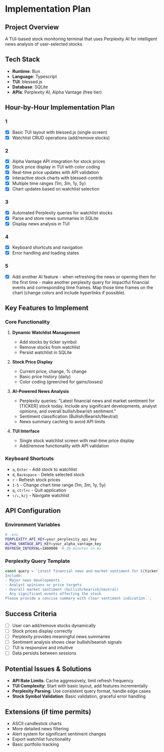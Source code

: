 # Implementation Plan

## Project Overview
A TUI-based stock monitoring terminal that uses Perplexity AI for intelligent news analysis of user-selected stocks.

## Tech Stack
- **Runtime**: Bun
- **Language**: Typescript
- **TUI**: blessed.js
- **Database**: SQLite
- **APIs**: Perplexity AI, Alpha Vantage (free tier)

## Hour-by-Hour Implementation Plan

### 1
- [x] Basic TUI layout with blessed.js (single screen)
- [x] Watchlist CRUD operations (add/remove stocks)

### 2
- [x] Alpha Vantage API integration for stock prices
- [x] Stock price display in TUI with color coding
- [x] Real-time price updates with API validation
- [x] Interactive stock charts with blessed-contrib
- [x] Multiple time ranges (1m, 3m, 1y, 5y)
- [x] Chart updates based on watchlist selection

### 3
- [x] Automated Perplexity queries for watchlist stocks
- [x] Parse and store news summaries in SQLite
- [x] Display news analysis in TUI

### 4
- [x] Keyboard shortcuts and navigation
- [x] Error handling and loading states

### 5
- [x] Add another AI feature - when refreshing the news or opening them for the first time - make another perplexity query for impactful financial events and corresponding time frames. Map those time frames on the chart (change colors and include hyperlinks if possible).

## Key Features to Implement

### Core Functionality
1. **Dynamic Watchlist Management**
   - Add stocks by ticker symbol
   - Remove stocks from watchlist
   - Persist watchlist in SQLite

2. **Stock Price Display**
   - Current price, change, % change
   - Basic price history (daily)
   - Color coding (green/red for gains/losses)

3. **AI-Powered News Analysis**
   - Perplexity queries: "Latest financial news and market sentiment for [TICKER] stock today. Include any significant developments, analyst opinions, and overall bullish/bearish sentiment."
   - Sentiment classification (Bullish/Bearish/Neutral)
   - News summary caching to avoid API limits

4. **TUI Interface**
   - Single stock watchlist screen with real-time price display
   - Add/remove functionality with API validation

### Keyboard Shortcuts
- `a`, `Enter` - Add stock to watchlist
- `d`, `Backspace` - Delete selected stock
- `r` - Refresh stock prices
- `1-5` - Change chart time range (1m, 3m, 1y, 5y)
- `q`, `ctrl+c` - Quit application
- `↑/↓`, `k/j` - Navigate watchlist

## API Configuration

### Environment Variables
```bash
# .env
PERPLEXITY_API_KEY=your_perplexity_api_key
ALPHA_VANTAGE_API_KEY=your_alpha_vantage_key
REFRESH_INTERVAL=1800000  # 30 minutes in ms
```

### Perplexity Query Template
```javascript
const query = `Latest financial news and market sentiment for ${ticker} stock today. 
Include:
- Major news developments
- Analyst opinions or price targets
- Overall market sentiment (bullish/bearish/neutral)
- Any significant events affecting the stock
Please provide a concise summary with clear sentiment indication.`;
```

## Success Criteria
- [ ] User can add/remove stocks dynamically
- [ ] Stock prices display correctly
- [ ] Perplexity provides meaningful news summaries
- [ ] Sentiment analysis shows clear bullish/bearish signals
- [ ] TUI is responsive and intuitive
- [ ] Data persists between sessions

## Potential Issues & Solutions
- **API Rate Limits**: Cache aggressively, limit refresh frequency
- **TUI Complexity**: Start with basic layout, add features incrementally  
- **Perplexity Parsing**: Use consistent query format, handle edge cases
- **Stock Symbol Validation**: Basic validation, graceful error handling

## Extensions (if time permits)
- ASCII candlestick charts
- More detailed news filtering
- Alert system for significant sentiment changes
- Export watchlist functionality
- Basic portfolio tracking
